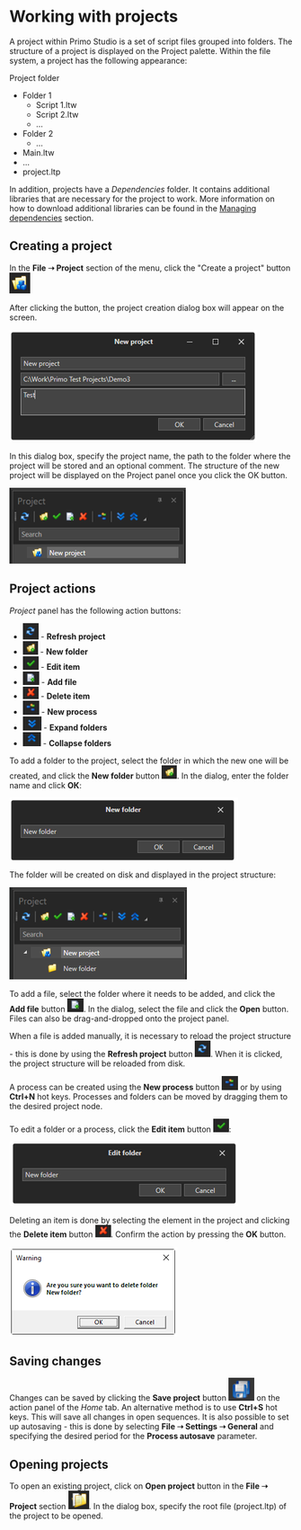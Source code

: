 # Working with projects

A project within Primo Studio is a set of script files grouped into folders. The structure of a project is displayed on the Project palette. Within the file system, a project has the following appearance:

Project folder

* Folder 1
  * Script 1.ltw
  * Script 2.ltw
  * …
* Folder 2
  * …
* Main.ltw
* …
* project.ltp

In addition, projects have a _Dependencies_ folder. It contains additional libraries that are necessary for the project to work. More information on how to download additional libraries can be found in the [Managing dependencies](https://docs.primo-rpa.ru/primo-rpa/primo-studio/projects/manage-dependencies) section.

## Creating a project

In the **File ➝ Project** section of the menu, click the "Create a project" button ![](<../../.gitbook/assets/CreateProject.png>) 

After clicking the button, the project creation dialog box will appear on the screen.

![](<../../.gitbook/assets/CreateNewProject.png>)

In this dialog box, specify the project name, the path to the folder where the project will be stored and an optional comment. The structure of the new project will be displayed on the Project panel once you click the OK button.

![](<../../.gitbook/assets/PrjPanel-NewProject.png>)

## Project actions

_Project_ panel has the following action buttons:

* ![](<../../.gitbook/assets/RefreshPrj.png>) - **Refresh project** 
* ![](<../../.gitbook/assets/NewFolder.png>) - **New folder**
* ![](<../../.gitbook/assets/EditItem.png>) - **Edit item** 
* ![](<../../.gitbook/assets/AddFile.png>) - **Add file** 
* ![](<../../.gitbook/assets/DeleteItem.png>) - **Delete item** 
* ![](<../../.gitbook/assets/NewProcess.png>) - **New process** 
* ![](<../../.gitbook/assets/ExpandFolders.png>) - **Expand folders** 
* ![](<../../.gitbook/assets/CollapseFolders.png>) - **Collapse folders** 

To add a folder to the project, select the folder in which the new one will be created, and click the **New folder** button ![](<../../.gitbook/assets/NewFolder.png>). In the dialog, enter the folder name and click **ОК**:

![](<../../.gitbook/assets/NewFolder-Dialog.png>)

The folder will be created on disk and displayed in the project structure:

![](<../../.gitbook/assets/PrjPanel-NewFolder.png>)

To add a file, select the folder where it needs to be added, and click the **Add file** button ![](<../../.gitbook/assets/AddFile.png>). In the dialog, select the file and click the **Open** button. Files can also be drag-and-dropped onto the project panel.

When a file is added manually, it is necessary to reload the project structure - this is done by using the **Refresh project** button ![](<../../.gitbook/assets/RefreshPrj.png>). When it is clicked, the project structure will be reloaded from disk.

A process can be created using the **New process** button ![](<../../.gitbook/assets/NewProcess.png>) or by using **Ctrl+N** hot keys.
Processes and folders can be moved by dragging them to the desired project node.

To edit a folder or a process, click the **Edit item** button ![](<../../.gitbook/assets/EditItem.png>):

![](<../../.gitbook/assets/EditFolder-Dialog.png>)

Deleting an item is done by selecting the element in the project and clicking the **Delete item** button ![](<../../.gitbook/assets/DeleteItem.png>). Confirm the action by pressing the **OK** button.

![](<../../.gitbook/assets/DeleteFolder-Warning.png>)

## Saving changes

Changes can be saved by clicking the **Save project** button ![](<../../.gitbook/assets/SaveProject.png>) on the action panel of the _Home_ tab. An alternative method is to use **Ctrl+S** hot keys. This will save all changes in open sequences.
It is also possible to set up autosaving - this is done by selecting **File ➝ Settings ➝ General** and specifying the desired period for the **Process autosave** parameter. 

## Opening projects

To open an existing project, click on **Open project** button in the **File ➝ Project** section ![](<../../.gitbook/assets/OpenProject.png>). In the dialog box, specify the root file (project.ltp) of the project to be opened.

